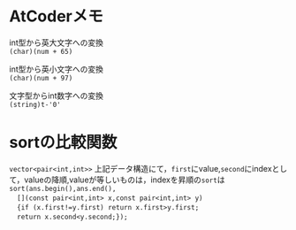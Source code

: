 # AtCoderメモ
int型から英大文字への変換  
`(char)(num + 65)`

int型から英小文字への変換  
`(char)(num + 97)`

文字型からint数字への変換  
`(string)t-'0'`

# sortの比較関数
`vector<pair<int,int>>` 
上記データ構造にて，`first`にvalue,`second`にindexとして，valueの降順,valueが等しいものは，indexを昇順の`sort`は 
`sort(ans.begin(),ans.end(),`<br>
&emsp;`[](const pair<int,int> x,const pair<int,int> y)`<br>
&emsp;`{if (x.first!=y.first) return x.first>y.first;`<br>
&emsp;`return x.second<y.second;});` 
